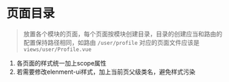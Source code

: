 # 页面目录

> 放置各个模块的页面，每个页面按模块创建目录，目录的创建应当和路由的配置保持路径相同，如路由 `/user/profile` 对应的页面文件应该是 `views/user/Profile.vue`

1. 各页面的样式统一加上scope属性
2. 若需要修改elenment-ui样式，加上当前页父级类名，避免样式污染